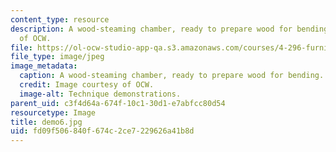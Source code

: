 ```yaml
---
content_type: resource
description: A wood-steaming chamber, ready to prepare wood for bending. Image courtesy
  of OCW.
file: https://ol-ocw-studio-app-qa.s3.amazonaws.com/courses/4-296-furniture-making-spring-2005/fd09f506840f674c2ce7229626a41b8d_demo6.jpg
file_type: image/jpeg
image_metadata:
  caption: A wood-steaming chamber, ready to prepare wood for bending.
  credit: Image courtesy of OCW.
  image-alt: Technique demonstrations.
parent_uid: c3f4d64a-674f-10c1-30d1-e7abfcc80d54
resourcetype: Image
title: demo6.jpg
uid: fd09f506-840f-674c-2ce7-229626a41b8d
---
```


